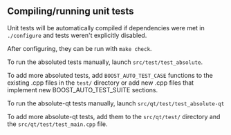 Compiling/running unit tests
------------------------------------

Unit tests will be automatically compiled if dependencies were met in `./configure`
and tests weren't explicitly disabled.

After configuring, they can be run with `make check`.

To run the absoluted tests manually, launch `src/test/test_absolute`.

To add more absoluted tests, add `BOOST_AUTO_TEST_CASE` functions to the existing
.cpp files in the `test/` directory or add new .cpp files that
implement new BOOST_AUTO_TEST_SUITE sections.

To run the absolute-qt tests manually, launch `src/qt/test/test_absolute-qt`

To add more absolute-qt tests, add them to the `src/qt/test/` directory and
the `src/qt/test/test_main.cpp` file.
